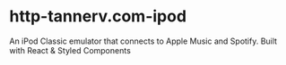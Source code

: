# http-tannerv.com-ipod
An iPod Classic emulator that connects to Apple Music and Spotify. Built with React &amp; Styled Components
